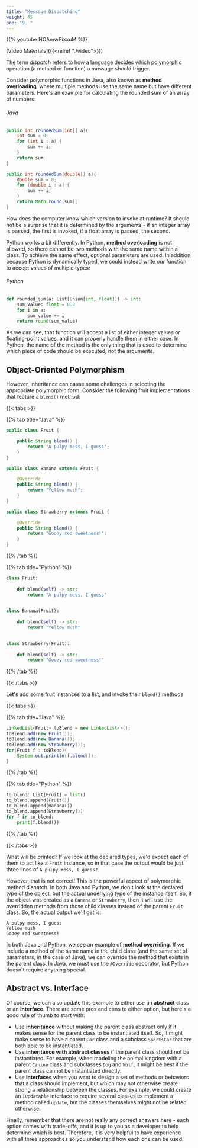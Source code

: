 ```yaml
---
title: "Message Dispatching"
weight: 45
pre: "9. "
---
```


{{% youtube NOAmwPixxuM %}}

[Video Materials]({{<relref "./video">}})

The term _dispatch_ refers to how a language decides which polymorphic operation (a method or function) a message should trigger.

Consider polymorphic functions in Java, also known as **method overloading**, where multiple methods use the same name but have different parameters. Here's an example for calculating the rounded sum of an array of numbers:

###### Java

```java
public int roundedSum(int[] a){
    int sum = 0;
    for (int i : a) {
        sum += i;
    }
    return sum
}

public int roundedSum(double[] a){
    double sum = 0;
    for (double i : a) {
        sum += i;
    }
    return Math.round(sum);
}
```

How does the computer know which version to invoke at runtime?  It should not be a surprise that it is determined by the arguments - if an integer array is passed, the first is invoked, if a float array is passed, the second.

Python works a bit differently. In Python, **method overloading** is not allowed, so there cannot be two methods with the same name within a class. To achieve the same effect, optional parameters are used. In addition, because Python is dynamically typed, we could instead write our function to accept values of multiple types:

###### Python

```python
def rounded_sum(a: List[Union[int, float]]) -> int:
    sum_value: float = 0.0
    for i in a:
        sum_value += i
    return round(sum_value)
```

As we can see, that function will accept a list of either integer values or floating-point values, and it can properly handle them in either case. In Python, the name of the method is the only thing that is used to determine which piece of code should be executed, not the arguments.

## Object-Oriented Polymorphism

However, inheritance can cause some challenges in selecting the appropriate polymorphic form.  Consider the following fruit implementations that feature a `blend()` method:

{{< tabs >}}

{{% tab title="Java" %}}

```java
public class Fruit {

    public String blend() {
        return "A pulpy mess, I guess";
    }
}

public class Banana extends Fruit {

    @Override
    public String blend() {
        return "Yellow mush";
    }
}

public class Strawberry extends Fruit {

    @Override
    public String blend() {
        return "Gooey red sweetness!";
    }
}
```

{{% /tab %}}

{{% tab title="Python" %}}

```python
class Fruit:
    
    def blend(self) -> str:
        return "A pulpy mess, I guess"

    
class Banana(Fruit):
    
    def blend(self) -> str:
        return "Yellow mush"
    

class Strawberry(Fruit):
    
    def blend(self) -> str:
        return "Gooey red sweetness!"
```

{{% /tab %}}

{{< /tabs >}}

Let's add some fruit instances to a list, and invoke their `blend()` methods:

{{< tabs >}}

{{% tab title="Java" %}}

```java
LinkedList<Fruit> toBlend = new LinkedList<>();
toBlend.add(new Fruit());
toBlend.add(new Banana());
toBlend.add(new Strawberry());
for(Fruit f : toBlend){
    System.out.println(f.blend());
}
```

{{% /tab %}}

{{% tab title="Python" %}}

```python
to_blend: List[Fruit] = list()
to_blend.append(Fruit())
to_blend.append(Banana())
to_blend.append(Strawberry())
for f in to_blend:
    print(f.blend())
```

{{% /tab %}}

{{< /tabs >}}

What will be printed? If we look at the declared types, we'd expect each of them to act like a `Fruit` instance, so in that case the output would be just three lines of `A pulpy mess, I guess?`

However, that is not correct! This is the powerful aspect of polymorphic method dispatch. In both Java and Python, we don't look at the declared type of the object, but the actual underlying type of the instance itself. So, if the object was created as a `Banana` or `Strawberry`, then it will use the overridden methods from those child classes instead of the parent `Fruit` class. So, the actual output we'll get is:

```
A pulpy mess, I guess
Yellow mush
Gooey red sweetness!
```

In both Java and Python, we see an example of **method overriding**. If we include a method of the same name in the child class (and the same set of parameters, in the case of Java), we can override the method that exists in the parent class. In Java, we must use the `@Override` decorator, but Python doesn't require anything special. 

## Abstract vs. Interface

Of course, we can also update this example to either use an **abstract** class or an **interface**. There are some pros and cons to either option, but here's a good rule of thumb to start with:

* Use **inheritance** without making the parent class abstract only if it makes sense for the parent class to be instantiated itself. So, it might make sense to have a parent `Car` class and a subclass `SportsCar` that are both able to be instantiated.
* Use **inheritance with abstract classes** if the parent class should not be instantiated. For example, when modeling the animal kingdom with a parent `Canine` class and subclasses `Dog` and `Wolf`, it might be best if the parent class cannot be instantiated directly.
* Use **interfaces** when you want to design a set of methods or behaviors that a class should implement, but which may not otherwise create strong a relationship between the classes. For example, we could create an `IUpdatable` interface to require several classes to implement a method called `update`, but the classes themselves might not be related otherwise. 

Finally, remember that there are not really any correct answers here - each option comes with trade-offs, and it is up to you as a developer to help determine which is best. Therefore, it is very helpful to have experience with all three approaches so you understand how each one can be used. 
